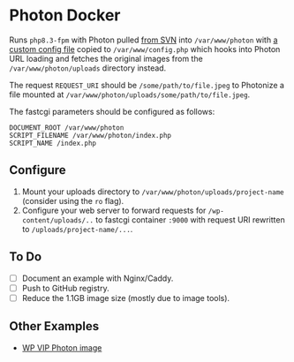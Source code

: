 # Photon Docker

Runs `php8.3-fpm` with Photon pulled [from SVN](http://code.svn.wordpress.org/photon/) into `/var/www/photon` with [a custom config file](config/photon/config.php) copied to `/var/www/config.php` which hooks into Photon URL loading and fetches the original images from the `/var/www/photon/uploads` directory instead.

The request `REQUEST_URI` should be `/some/path/to/file.jpeg` to Photonize a file mounted at `/var/www/photon/uploads/some/path/to/file.jpeg`.

The fastcgi parameters should be configured as follows:

    DOCUMENT_ROOT /var/www/photon
    SCRIPT_FILENAME /var/www/photon/index.php
    SCRIPT_NAME /index.php

## Configure

1. Mount your uploads directory to `/var/www/photon/uploads/project-name` (consider using the `ro` flag).
2. Configure your web server to forward requests for `/wp-content/uploads/..` to fastcgi container `:9000` with request URI rewritten to `/uploads/project-name/...`.

## To Do

- [ ] Document an example with Nginx/Caddy.
- [ ] Push to GitHub registry.
- [ ] Reduce the 1.1GB image size (mostly due to image tools).

## Other Examples

- [WP VIP Photon image](https://github.com/Automattic/vip-container-images/tree/e7dc29450c2d3c6c5f0b0b50156b303a171c9670/photon)
